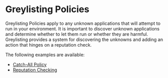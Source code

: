 [title]: # (Greylisitng Policies)
[tags]: # (discovery)
[priority]: # (4500)
# Greylisting Policies

Greylisting Policies apply to any unknown applications that will attempt to run in your environment. It is important to discover unknown applications and determine whether to let them run or whether they are harmful. Greylisting provides a system for discovering the unknowns and adding an action that hinges on a reputation check.

The following examples are available:

* [Catch-All Policy](catch-all.md)
* [Reputation Checking](reputation.md)
